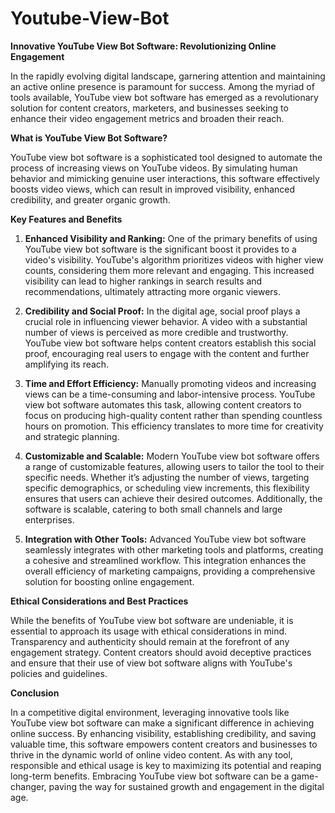 # Youtube-View-Bot


**Innovative YouTube View Bot Software: Revolutionizing Online Engagement**

In the rapidly evolving digital landscape, garnering attention and maintaining an active online presence is paramount for success. Among the myriad of tools available, YouTube view bot software has emerged as a revolutionary solution for content creators, marketers, and businesses seeking to enhance their video engagement metrics and broaden their reach.

**What is YouTube View Bot Software?**

YouTube view bot software is a sophisticated tool designed to automate the process of increasing views on YouTube videos. By simulating human behavior and mimicking genuine user interactions, this software effectively boosts video views, which can result in improved visibility, enhanced credibility, and greater organic growth.

**Key Features and Benefits**

1. **Enhanced Visibility and Ranking:**
   One of the primary benefits of using YouTube view bot software is the significant boost it provides to a video's visibility. YouTube's algorithm prioritizes videos with higher view counts, considering them more relevant and engaging. This increased visibility can lead to higher rankings in search results and recommendations, ultimately attracting more organic viewers.

2. **Credibility and Social Proof:**
   In the digital age, social proof plays a crucial role in influencing viewer behavior. A video with a substantial number of views is perceived as more credible and trustworthy. YouTube view bot software helps content creators establish this social proof, encouraging real users to engage with the content and further amplifying its reach.

3. **Time and Effort Efficiency:**
   Manually promoting videos and increasing views can be a time-consuming and labor-intensive process. YouTube view bot software automates this task, allowing content creators to focus on producing high-quality content rather than spending countless hours on promotion. This efficiency translates to more time for creativity and strategic planning.

4. **Customizable and Scalable:**
   Modern YouTube view bot software offers a range of customizable features, allowing users to tailor the tool to their specific needs. Whether it’s adjusting the number of views, targeting specific demographics, or scheduling view increments, this flexibility ensures that users can achieve their desired outcomes. Additionally, the software is scalable, catering to both small channels and large enterprises.

5. **Integration with Other Tools:**
   Advanced YouTube view bot software seamlessly integrates with other marketing tools and platforms, creating a cohesive and streamlined workflow. This integration enhances the overall efficiency of marketing campaigns, providing a comprehensive solution for boosting online engagement.

**Ethical Considerations and Best Practices**

While the benefits of YouTube view bot software are undeniable, it is essential to approach its usage with ethical considerations in mind. Transparency and authenticity should remain at the forefront of any engagement strategy. Content creators should avoid deceptive practices and ensure that their use of view bot software aligns with YouTube's policies and guidelines.

**Conclusion**

In a competitive digital environment, leveraging innovative tools like YouTube view bot software can make a significant difference in achieving online success. By enhancing visibility, establishing credibility, and saving valuable time, this software empowers content creators and businesses to thrive in the dynamic world of online video content. As with any tool, responsible and ethical usage is key to maximizing its potential and reaping long-term benefits. Embracing YouTube view bot software can be a game-changer, paving the way for sustained growth and engagement in the digital age.
